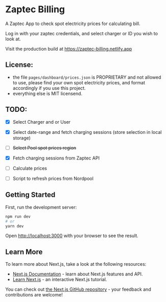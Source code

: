 # Zaptec Billing

A Zaptec App to check spot electricity prices for calculating bill.

Log in with your zaptec credentials, and select charger or ID you wish to look at.

Visit the production build at https://zaptec-billing.netlify.app

## License:

- the file `pages/dashboard/prices.json` is PROPRIETARY and not allowed to use, please find your own spot electricity prices, and format accordingly if you use this project.
- everything else is MIT licensend.


## TODO:
- [X] Select Charger and or User
- [X] Select date-range and fetch charging sessions (store selection in local storage)
- [ ] ~~Select Pool spot prices region~~
- [X] Fetch charging sessions from Zaptec API
- [ ] Calculate prices
- [ ] Script to refresh prices from Nordpool


## Getting Started

First, run the development server:

```bash
npm run dev
# or
yarn dev
```

Open [http://localhost:3000](http://localhost:3000) with your browser to see the result.

## Learn More

To learn more about Next.js, take a look at the following resources:

- [Next.js Documentation](https://nextjs.org/docs) - learn about Next.js features and API.
- [Learn Next.js](https://nextjs.org/learn) - an interactive Next.js tutorial.

You can check out [the Next.js GitHub repository](https://github.com/vercel/next.js/) - your feedback and contributions are welcome!

